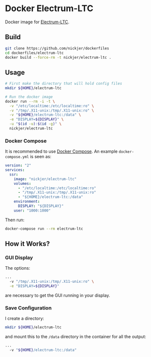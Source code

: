 # Docker Electrum-LTC

Docker image for [Electrum-LTC](https://electrum-ltc.org/).

## Build

```sh
git clone https://github.com/nickjer/dockerfiles
cd dockerfiles/electrum-ltc
docker build --force-rm -t nickjer/electrum-ltc .
```

## Usage

```sh
# First make the directory that will hold config files
mkdir ${HOME}/electrum-ltc

# Run the docker image
docker run --rm -i -t \
  -v "/etc/localtime:/etc/localtime:ro" \
  -v "/tmp/.X11-unix:/tmp/.X11-unix:ro" \
  -v "${HOME}/electrum-ltc:/data" \
  -e "DISPLAY=${DISPLAY}" \
  -u "$(id -u):$(id -g)" \
  nickjer/electrum-ltc
```

### Docker Compose

It is recommended to use [Docker Compose](https://docs.docker.com/compose/). An
example `docker-compose.yml` is seen as:

```yaml
version: "2"
services:
  ssr:
    image: "nickjer/electrum-ltc"
    volumes:
      - "/etc/localtime:/etc/localtime:ro"
      - "/tmp/.X11-unix:/tmp/.X11-unix:ro"
      - "${HOME}/electrum-ltc:/data"
    environment:
      DISPLAY: "${DISPLAY}"
    user: "1000:1000"
```

Then run:

```sh
docker-compose run --rm electrum-ltc
```

## How it Works?

### GUI Display

The options:

```sh
...
  -v "/tmp/.X11-unix:/tmp/.X11-unix:ro" \
  -e "DISPLAY=${DISPLAY}"
```

are necessary to get the GUI running in your display.

### Save Configuration

I create a directory:

```sh
mkdir ${HOME}/electrum-ltc
```

and mount this to the `/data` directory in the container for all the output:

```sh
...
  -v "${HOME}/electrum-ltc:/data"
```
